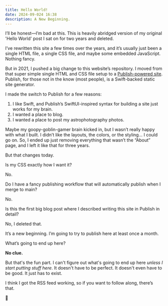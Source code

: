 ```yaml
---
title: Hello World!
date: 2024-09-024 16:38
description: A New Beginning.
---
```


I’ll be honest—I’m bad at this. This is heavily abridged version of my original 'Hello World' post I sat on for two years and deleted.

I’ve rewritten this site a few times over the years, and it’s usually just been a single HTML file, a single CSS file, and maybe some embedded JavaScript. Nothing fancy.

But in 2021, I pushed a big change to this website’s repository. I moved from that super simple single HTML and CSS file setup to a [Publish-powered site](https://github.com/JohnSundell/Publish). Publish, for those not in the know (most people), is a Swift-backed static site generator.

I made the switch to Publish for a few reasons:

1. I like Swift, and Publish’s SwiftUI-inspired syntax for building a site just works for my brain.
2. I wanted a place to blog.
3. I wanted a place to post my astrophotography photos.

Maybe my goopy-goblin-gamer brain kicked in, but I wasn’t really happy with what I built. I didn’t like the layouts, the colors, or the styling... I could go on. So, I ended up just removing everything that wasn’t the “About” page, and I left it like that for three years.

But that changes today.

Is my CSS exactly how I want it?

No.

Do I have a fancy publishing workflow that will automatically publish when I merge to main?

No.

Is this the first big blog post where I described writing this site in Publish in detail?

No, I deleted that.

It’s a new beginning. I’m going to try to publish here at least once a month. 

What’s going to end up here?

**No clue.**

But that's the fun part. I can't figure out what's going to end up here _unless I start putting stuff here_. It doesn't have to be perfect. It doesn't even have to be good. It just has to exist.

I think I got the RSS feed working, so if you want to follow along, there’s that.

🙂
